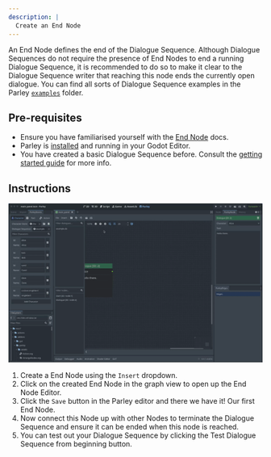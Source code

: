 ```yaml
---
description: |
  Create an End Node
---
```


An End Node defines the end of the Dialogue Sequence. Although Dialogue
Sequences do not require the presence of End Nodes to end a running Dialogue
Sequence, it is recommended to do so to make it clear to the Dialogue Sequence
writer that reaching this node ends the currently open dialogue. You can find
all sorts of Dialogue Sequence examples in the Parley
[`examples`](https://github.com/bisterix-studio/parley/tree/main/examples)
folder.

## Pre-requisites

- Ensure you have familiarised yourself with the
  [End Node](../nodes/end-node.md) docs.
- Parley is [installed](./installation.md) and running in your Godot Editor.
- You have created a basic Dialogue Sequence before. Consult the
  [getting started guide](./create-dialogue-sequence.md) for more info.

## Instructions

![Create an End Node](../../../www/static/docs/create-end-node/create-end-node.gif)

1. Create a End Node using the `Insert` dropdown.
2. Click on the created End Node in the graph view to open up the End Node
   Editor.
3. Click the `Save` button in the Parley editor and there we have it! Our first
   End Node.
4. Now connect this Node up with other Nodes to terminate the Dialogue Sequence
   and ensure it can be ended when this node is reached.
5. You can test out your Dialogue Sequence by clicking the Test Dialogue
   Sequence from beginning button.

